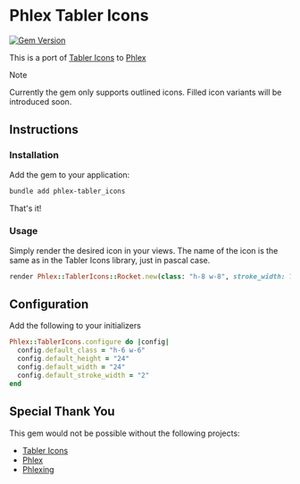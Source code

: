 # Phlex Tabler Icons

[![Gem Version](https://badge.fury.io/rb/phlex-tabler_icons.svg)](https://badge.fury.io/rb/phlex-tabler_icons)

This is a port of [Tabler Icons](https://tabler.io/icons) to [Phlex](https://www.phlex.fun/)

> [!NOTE]
> Currently the gem only supports outlined icons. Filled icon variants will be introduced soon.

## Instructions

### Installation

Add the gem to your application:

```bash
bundle add phlex-tabler_icons
```

That's it!

### Usage

Simply render the desired icon in your views. The name of the icon is the same as in the Tabler Icons library, just in pascal case.

```ruby
render Phlex::TablerIcons::Rocket.new(class: "h-8 w-8", stroke_width: 1.5)
```

## Configuration

Add the following to your initializers

```ruby
Phlex::TablerIcons.configure do |config|
  config.default_class = "h-6 w-6"
  config.default_height = "24"
  config.default_width = "24"
  config.default_stroke_width = "2"
end
```

## Special Thank You

This gem would not be possible without the following projects:

- [Tabler Icons](https://tabler.io/icons)
- [Phlex](https://github.com/phlex-ruby/phlex)
- [Phlexing](https://github.com/marcoroth/phlexing)
